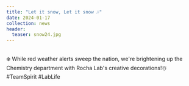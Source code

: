 ```yaml
---
title: "Let it snow, Let it snow 🎶"
date: 2024-01-17
collection: news
header:
  teaser: snow24.jpg
---
```

<br>
❄️ While red weather alerts sweep the nation, we're brightening up the Chemistry department with Rocha Lab's creative decorations!☃️ #TeamSpirit #LabLife <br><br>
